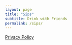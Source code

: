 ```yaml
---
layout: page
title: "Sips"
subtitle: Drink with Friends
permalink: /sips/
---
```

[Privacy Policy](/sipsprivacy/)
